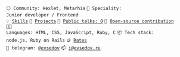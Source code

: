 <code>⚪ Community: Hexlet, Metarhia</code>
<code>👷 Speciality: Junior developer / Frontend</code><br>
<code>💡 [Skills](SKILLS.md)</code>
<code>🧻 [Projects](PROJECTS.md)</code>
<code>📢 [Public talks: 0](TALKS.md)</code>
<code>👀 [Open-source contribution](CONTRIBUTION.md)</code><br>
<code>🧑‍💻 Languages: HTML, CSS, JavaScript, Ruby, C</code>
<code>📦 Tech stack: node.js, Ruby on Rails</code>
<code>🪙 [Rates](RATES.md)</code><br>
<code>💬 telegram: [@evsedov](https://telegram.me/evsedov)</code>
<code>📫 [i@evsedov.ru](mailto:i@evsedov.ru)</code>
